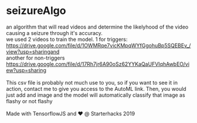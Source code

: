 # seizureAlgo
an algorithm that will read videos and determine the likelyhood of the video causing a seizure through it's accuracy. 
<br>
we used 2 videos to train the model. 1 for triggers:<br>
https://drive.google.com/file/d/1OWMRqe7vicKMpqWYfGgohuBp5SQEBEv_/view?usp=sharingand 
<br>another for non-triggers<br>
https://drive.google.com/file/d/17Rh7jr6A90oSz62YYKaQaUFVIqhAwbEO/view?usp=sharing<br>
<br>
This csv file is probably not much use to you, so if you want to see it in action, contact me to give you access to the AutoML link. Then, you would just add and image and the model will automatically classify that image as flashy or not flashy
<br>
<br>
Made with TensorflowJS and :heart: @ Starterhacks 2019
